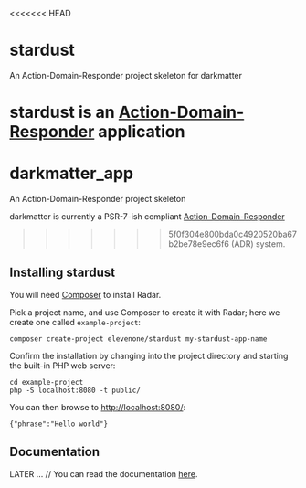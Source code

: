 <<<<<<< HEAD
# stardust
An Action-Domain-Responder project skeleton for darkmatter

stardust is an [Action-Domain-Responder](http://pmjones.io/adr) application
=======
# darkmatter_app
An Action-Domain-Responder project skeleton

darkmatter is currently a PSR-7-ish compliant [Action-Domain-Responder](http://pmjones.io/adr)
>>>>>>> 5f0f304e800bda0c4920520ba67b2be78e9ec6f6
(ADR) system.

## Installing stardust

You will need [Composer](https://getcomposer.org) to install Radar.

Pick a project name, and use Composer to create it with Radar; here we create
one called `example-project`:

    composer create-project elevenone/stardust my-stardust-app-name

Confirm the installation by changing into the project directory and starting the
built-in PHP web server:

    cd example-project
    php -S localhost:8080 -t public/

You can then browse to <http://localhost:8080/>:

    {"phrase":"Hello world"}

## Documentation

LATER ... // You can read the documentation [here](docs/index.md).

